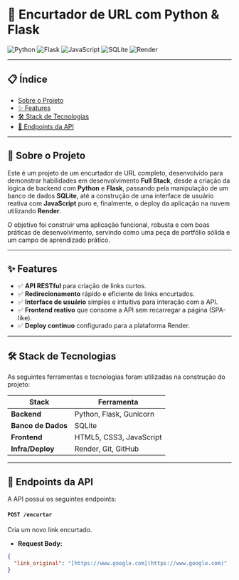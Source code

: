 # 🔗 Encurtador de URL com Python & Flask

![Python](https://img.shields.io/badge/Python-3776AB?style=for-the-badge&logo=python&logoColor=white) ![Flask](https://img.shields.io/badge/Flask-000000?style=for-the-badge&logo=flask&logoColor=white) ![JavaScript](https://img.shields.io/badge/JavaScript-F7DF1E?style=for-the-badge&logo=javascript&logoColor=black) ![SQLite](https://img.shields.io/badge/SQLite-003B57?style=for-the-badge&logo=sqlite&logoColor=white) ![Render](https://img.shields.io/badge/Render-46E3B7?style=for-the-badge&logo=render&logoColor=white)

<!-- ### 🚀 [Acesse a aplicação ao vivo!](https://link_do_projeto.onrender.com) -->

---

## 📋 Índice

- [Sobre o Projeto](#-sobre-o-projeto)
- [✨ Features](#-features)
- [🛠️ Stack de Tecnologias](#-stack-de-tecnologias)
- [🔌 Endpoints da API](#-endpoints-da-api)

---

## 📖 Sobre o Projeto

Este é um projeto de um encurtador de URL completo, desenvolvido para demonstrar habilidades em desenvolvimento **Full Stack**, desde a criação da lógica de backend com **Python** e **Flask**, passando pela manipulação de um banco de dados **SQLite**, até a construção de uma interface de usuário reativa com **JavaScript** puro e, finalmente, o deploy da aplicação na nuvem utilizando **Render**.

O objetivo foi construir uma aplicação funcional, robusta e com boas práticas de desenvolvimento, servindo como uma peça de portfólio sólida e um campo de aprendizado prático.

---

## ✨ Features

- ✅ **API RESTful** para criação de links curtos.
- ✅ **Redirecionamento** rápido e eficiente de links encurtados.
- ✅ **Interface de usuário** simples e intuitiva para interação com a API.
- ✅ **Frontend reativo** que consome a API sem recarregar a página (SPA-like).
- ✅ **Deploy contínuo** configurado para a plataforma Render.

---

## 🛠️ Stack de Tecnologias

As seguintes ferramentas e tecnologias foram utilizadas na construção do projeto:

| Stack | Ferramenta |
|-------|------------|
| **Backend** | Python, Flask, Gunicorn |
| **Banco de Dados** | SQLite |
| **Frontend** | HTML5, CSS3, JavaScript |
| **Infra/Deploy** | Render, Git, GitHub |

---

## 🔌 Endpoints da API

A API possui os seguintes endpoints:

#### `POST /encurtar`
Cria um novo link encurtado.

- **Request Body:**
```json
{
  "link_original": "[https://www.google.com](https://www.google.com)"
}

